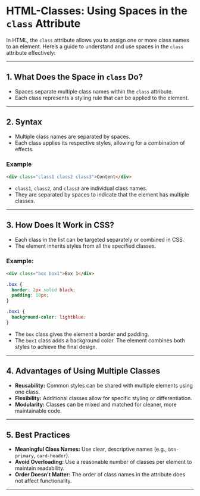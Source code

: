 # HTML-Classes: Using Spaces in the `class` Attribute

In HTML, the `class` attribute allows you to assign one or more class names to an element. Here’s a guide to understand and use spaces in the `class` attribute effectively:

---

## 1. What Does the Space in `class` Do?

- Spaces separate multiple class names within the `class` attribute.
- Each class represents a styling rule that can be applied to the element.

---

## 2. Syntax

- Multiple class names are separated by spaces.
- Each class applies its respective styles, allowing for a combination of effects.

### Example

```html
<div class="class1 class2 class3">Content</div>
```

- `class1`, `class2`, and `class3` are individual class names.
- They are separated by spaces to indicate that the element has multiple classes.

---

## 3. How Does It Work in CSS?

- Each class in the list can be targeted separately or combined in CSS.
- The element inherits styles from all the specified classes.

### Example:

```html
<div class="box box1">Box 1</div>
```

```css
.box {
  border: 2px solid black;
  padding: 10px;
}

.box1 {
  background-color: lightblue;
}
```

- The `box` class gives the element a border and padding.
- The `box1` class adds a background color.
  The element combines both styles to achieve the final design.

---

## 4. Advantages of Using Multiple Classes

- **Reusability:** Common styles can be shared with multiple elements using one class.
- **Flexibility:** Additional classes allow for specific styling or differentiation.
- **Modularity:** Classes can be mixed and matched for cleaner, more maintainable code.

---

## 5. Best Practices

- **Meaningful Class Names:** Use clear, descriptive names (e.g., `btn-primary`, `card-header`).
- **Avoid Overloading:** Use a reasonable number of classes per element to maintain readability.
- **Order Doesn't Matter:** The order of class names in the attribute does not affect functionality.

---
